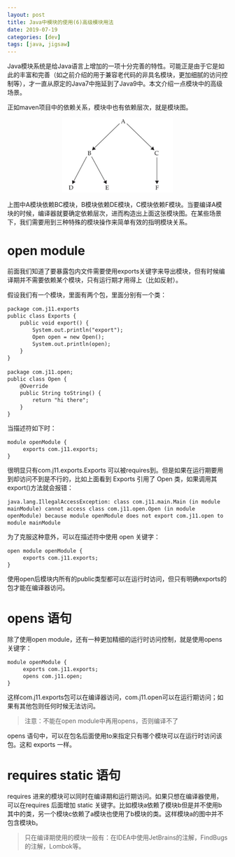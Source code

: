 ```yaml
---
layout: post
title: Java中模块的使用(6)高级模块用法
date: 2019-07-19
categories: [dev]
tags: [java, jigsaw]
---
```

Java模块系统是给Java语言上增加的一项十分完善的特性。可能正是由于它是如此的丰富和完善（如之前介绍的用于兼容老代码的非具名模块，更加细腻的访问控制等），才一直从原定的Java7中拖延到了Java9中。本文介绍一点模块中的高级场景。

正如maven项目中的依赖关系，模块中也有依赖层次，就是模块图。
<div align="center">
<img width="50%" src="/images/post/jmg.png">
</div>

上图中A模块依赖BC模块，B模块依赖DE模块，C模块依赖F模块。当要编译A模块的时候，编译器就要确定依赖层次，进而构造出上面这张模块图。在某些场景下，我们需要用到三种特殊的模块操作来简单有效的指明模块关系。
# open module
前面我们知道了要暴露包内文件需要使用exports关键字来导出模块，但有时候编译期并不需要依赖某个模块，只有运行期才用得上（比如反射）。

假设我们有一个模块，里面有两个包，里面分别有一个类：
```
package com.j11.exports
public class Exports {
    public void export() {
        System.out.println("export");
        Open open = new Open();
        System.out.println(open);
    }
}

package com.j11.open;
public class Open {
    @Override
    public String toString() {
        return "hi there";
    }
}
```
当描述符如下时：
```
module openModule {
     exports com.j11.exports;
}
```
很明显只有com.j11.exports.Exports 可以被requires到。但是如果在运行期要用到却访问不到是不行的，比如上面看到 Exports 引用了 Open 类，如果调用其export()方法就会报错：
```
java.lang.IllegalAccessException: class com.j11.main.Main (in module mainModule) cannot access class com.j11.open.Open (in module openModule) because module openModule does not export com.j11.open to module mainModule
```
为了克服这种意外，可以在描述符中使用 open 关键字：
```
open module openModule {
     exports com.j11.exports;
}
```
使用open后模块内所有的public类型都可以在运行时访问，但只有明确exports的包才能在编译器访问。

# opens 语句
除了使用open module，还有一种更加精细的运行时访问控制，就是使用opens关键字：
```
module openModule {
     exports com.j11.exports;
     opens com.j11.open;
}
```
这样com.j11.exports包可以在编译器访问，com.j11.open可以在运行期访问；如果有其他包则任何时候无法访问。

> 注意：不能在open module中再用opens，否则编译不了

opens 语句中，可以在包名后面使用to来指定只有哪个模块可以在运行时访问该包。这和 exports 一样。

# requires static 语句
requires 进来的模块可以同时在编译期和运行期访问。如果只想在编译器使用，可以在requires 后面增加 static 关键字。比如模块a依赖了模块b但是并不使用b其中的类，另一个模块c依赖了a模块也使用了b模块的类。这样模块a的图中并不包含模块b。

> 只在编译期使用的模块一般有：在IDEA中使用JetBrains的注解，FindBugs的注解，Lombok等。